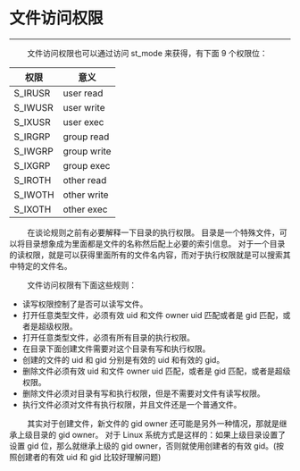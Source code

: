# 文件访问权限
***

&emsp;&emsp;
文件访问权限也可以通过访问 st_mode 来获得，有下面 9 个权限位：

|权限|意义|
| --- | --- |
|S_IRUSR|user read|
|S_IWUSR|user write|
|S_IXUSR|user exec|
|S_IRGRP|group read|
|S_IWGRP|group write|
|S_IXGRP|group exec|
|S_IROTH|other read|
|S_IWOTH|other write|
|S_IXOTH|other exec|

&emsp;&emsp;
在谈论规则之前有必要解释一下目录的执行权限。
目录是一个特殊文件，可以将目录想象成为里面都是文件的名称然后配上必要的索引信息。
对于一个目录的读权限，就是可以获得里面所有的文件名内容，而对于执行权限就是可以搜索其中特定的文件名。

&emsp;&emsp;
文件访问权限有下面这些规则：

+ 读写权限控制了是否可以读写文件。
+ 打开任意类型文件，必须有效 uid 和文件 owner uid 匹配或者是 gid 匹配，或者是超级权限。
+ 打开任意类型文件，必须有所有目录的执行权限。
+ 在目录下面创建文件需要对这个目录有写和执行权限。
+ 创建的文件的 uid 和 gid 分别是有效的 uid 和有效的 gid。
+ 删除文件必须有效 uid 和文件 owner uid 匹配，或者是 gid 匹配，或者是超级权限。
+ 删除文件必须对目录有写和执行权限，但是不需要对文件有读写权限。
+ 执行文件必须对文件有执行权限，并且文件还是一个普通文件。

&emsp;&emsp;
其实对于创建文件，新文件的 gid owner 还可能是另外一种情况，那就是继承上级目录的 gid owner。
对于 Linux 系统方式是这样的：如果上级目录设置了设置 gid 位，那么就继承上级的 gid owner，否则就使用创建者的有效 gid。(按照创建者的有效 uid 和 gid 比较好理解问题)